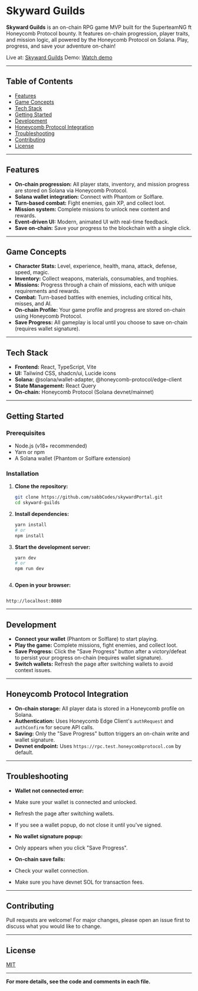 # Skyward Guilds

**Skyward Guilds** is an on-chain RPG game MVP built for the SuperteamNG ft Honeycomb Protocol bounty. It features on-chain progression, player traits, and mission logic, all powered by the Honeycomb Protocol on Solana. Play, progress, and save your adventure on-chain!

Live at: [Skyward Guilds](https://comforting-marigold-2cb6c1.netlify.app/)
Demo: [Watch demo](https://youtu.be/GAwpnBDG-WU)

---

## Table of Contents

- [Features](#features)
- [Game Concepts](#game-concepts)
- [Tech Stack](#tech-stack)
- [Getting Started](#getting-started)
- [Development](#development)
- [Honeycomb Protocol Integration](#honeycomb-protocol-integration)
- [Troubleshooting](#troubleshooting)
- [Contributing](#contributing)
- [License](#license)

---

## Features

- **On-chain progression:** All player stats, inventory, and mission progress are stored on Solana via Honeycomb Protocol.
- **Solana wallet integration:** Connect with Phantom or Solflare.
- **Turn-based combat:** Fight enemies, gain XP, and collect loot.
- **Mission system:** Complete missions to unlock new content and rewards.
- **Event-driven UI:** Modern, animated UI with real-time feedback.
- **Save on-chain:** Save your progress to the blockchain with a single click.

---

## Game Concepts

- **Character Stats:** Level, experience, health, mana, attack, defense, speed, magic.
- **Inventory:** Collect weapons, materials, consumables, and trophies.
- **Missions:** Progress through a chain of missions, each with unique requirements and rewards.
- **Combat:** Turn-based battles with enemies, including critical hits, misses, and AI.
- **On-chain Profile:** Your game profile and progress are stored on-chain using Honeycomb Protocol.
- **Save Progress:** All gameplay is local until you choose to save on-chain (requires wallet signature).

---

## Tech Stack

- **Frontend:** React, TypeScript, Vite
- **UI:** Tailwind CSS, shadcn/ui, Lucide icons
- **Solana:** @solana/wallet-adapter, @honeycomb-protocol/edge-client
- **State Management:** React Query
- **On-chain:** Honeycomb Protocol (Solana devnet/mainnet)

---

## Getting Started

### Prerequisites

- Node.js (v18+ recommended)
- Yarn or npm
- A Solana wallet (Phantom or Solflare extension)

### Installation

1. **Clone the repository:**

   ```bash
   git clone https://github.com/sabbCodes/skywardPortal.git
   cd skyward-guilds
   ```

2. **Install dependencies:**

   ```bash
   yarn install
   # or
   npm install
   ```

3. **Start the development server:**

   ```bash
   yarn dev
   # or
   npm run dev
   ```

```

```

4. **Open in your browser:**

```

http://localhost:8080

```

---

## Development

- **Connect your wallet** (Phantom or Solflare) to start playing.
- **Play the game:** Complete missions, fight enemies, and collect loot.
- **Save Progress:** Click the "Save Progress" button after a victory/defeat to persist your progress on-chain (requires wallet signature).
- **Switch wallets:** Refresh the page after switching wallets to avoid context issues.

---

## Honeycomb Protocol Integration

- **On-chain storage:** All player data is stored in a Honeycomb profile on Solana.
- **Authentication:** Uses Honeycomb Edge Client's `authRequest` and `authConfirm` for secure API calls.
- **Saving:** Only the "Save Progress" button triggers an on-chain write and wallet signature.
- **Devnet endpoint:** Uses `https://rpc.test.honeycombprotocol.com` by default.

---

## Troubleshooting

- **Wallet not connected error:**

- Make sure your wallet is connected and unlocked.
- Refresh the page after switching wallets.
- If you see a wallet popup, do not close it until you've signed.

- **No wallet signature popup:**

- Only appears when you click "Save Progress".

- **On-chain save fails:**
- Check your wallet connection.
- Make sure you have devnet SOL for transaction fees.

---

## Contributing

Pull requests are welcome! For major changes, please open an issue first to discuss what you would like to change.

---

## License

[MIT](LICENSE)

---

**For more details, see the code and comments in each file.**

```

```
